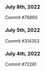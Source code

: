 ### July 8th, 2022

Commit #76860

### July 5th, 2022

Commit #314353


### July 4th, 2022

Commit #72281
